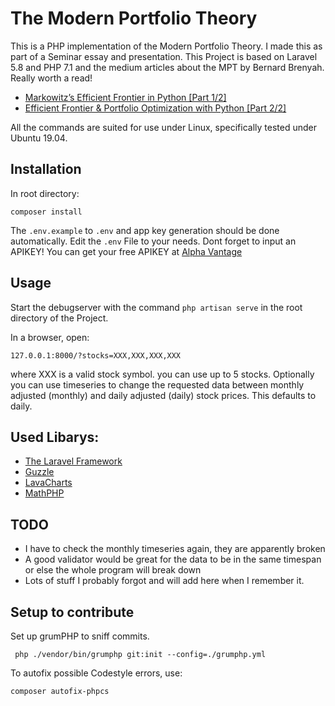 # The Modern Portfolio Theory

This is a PHP implementation of the Modern Portfolio Theory. I made this as part of a Seminar essay and presentation.
This Project is based on Laravel 5.8 and PHP 7.1 and the medium articles about the MPT by Bernard Brenyah. 
Really worth a read! 

- [Markowitz’s Efficient Frontier in Python [Part 1/2]](https://medium.com/python-data/effient-frontier-in-python-34b0c3043314)
- [Efficient Frontier & Portfolio Optimization with Python [Part 2/2]](https://medium.com/python-data/efficient-frontier-portfolio-optimization-with-python-part-2-2-2fe23413ad94)

All the commands are suited for use under Linux, specifically tested under Ubuntu 19.04.

## Installation

In root directory:
```
composer install
```

The `.env.example` to `.env` and app key generation should be done automatically.
Edit the `.env` File to your needs. Dont forget to input an APIKEY!
You can get your free APIKEY at [Alpha Vantage](https://www.alphavantage.co/support/#api-key)

## Usage
Start the debugserver with the command `php artisan serve` in the root directory of the Project.

In a browser, open: 

```
127.0.0.1:8000/?stocks=XXX,XXX,XXX,XXX
```
where XXX is a valid stock symbol. you can use up to 5 stocks. Optionally you can use timeseries to change the requested data between monthly adjusted (monthly) and daily adjusted (daily) stock prices. This defaults to daily. 

## Used Libarys:

 - [The Laravel Framework](https://github.com/laravel/laravel)
 - [Guzzle](http://docs.guzzlephp.org/en/stable/overview.html)
 - [LavaCharts](https://github.com/kevinkhill/lavacharts)
 - [MathPHP](https://github.com/markrogoyski/math-php)

 ## TODO
  - I have to check the monthly timeseries again, they are apparently broken
  - A good validator would be great for the data to be in the same timespan or else the whole program will break down
  - Lots of stuff I probably forgot and will add here when I remember it.
  
 ## Setup to contribute
Set up grumPHP to sniff commits.
```
 php ./vendor/bin/grumphp git:init --config=./grumphp.yml
```
To autofix possible Codestyle errors, use:
```
composer autofix-phpcs
```

